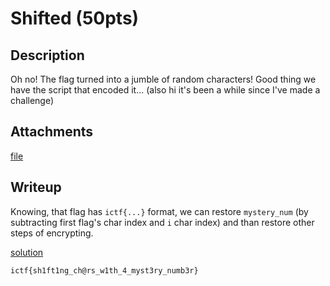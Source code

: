 # Shifted (50pts)

## Description

Oh no! The flag turned into a jumble of random characters! Good thing we have the script that encoded it... (also hi it's been a while since I've made a challenge)

## Attachments

[file](shifted.py)

## Writeup

Knowing, that flag has `ictf{...}` format, we can restore `mystery_num` (by subtracting first flag's char index and `i` char index) and than restore other steps of encrypting.

[solution](solution.py)

`ictf{sh1ft1ng_ch@rs_w1th_4_myst3ry_numb3r}`
